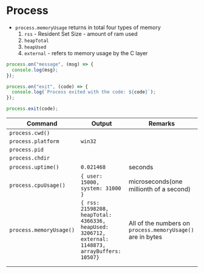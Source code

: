 # Process

- `process.memoryUsage` returns in total four types of memory
  1.  `rss` - Resident Set Size - amount of ram used
  2.  `heapTotal`
  3.  `heapUsed`
  4.  `external` - refers to memory usage by the C layer

```javascript
process.on("message", (msg) => {
  console.log(msg);
});

process.on("exit", (code) => {
  console.log(`Process exited with the code: ${code}`);
});

process.exit(code);
```

| Command                 | Output                                                       | Remarks                                                    |
| ----------------------- | ------------------------------------------------------------ | ---------------------------------------------------------- |
| `process.cwd()`         |                                                              |                                                            |
| `process.platform`      | `win32`                                                      |                                                            |
| `process.pid`           |                                                              |                                                            |
| `process.chdir`         |                                                              |                                                            |
| `process.uptime()`      | `0.021468`                                                   | seconds                                                    |
| `process.cpuUsage()`    | `{ user: 15000, system: 31000 }`                             | microseconds(one millionth of a second)                    |
| `process.memoryUsage()` | `{ rss: 21598208,  heapTotal: 4366336,  heapUsed: 3206712,  external: 1148873,  arrayBuffers: 10507}` | All of the numbers on `process.memoryUsage()` are in bytes |
|                         |                                                              |                                                            |
|                         |                                                              |                                                            |
